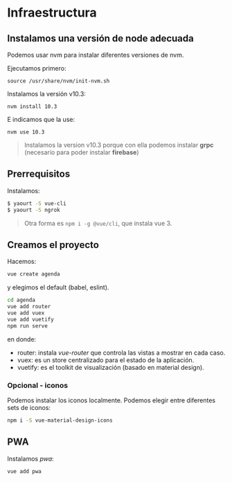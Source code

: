 # Infraestructura
## Instalamos una versión de node adecuada
Podemos usar nvm para instalar diferentes versiones de nvm.

Ejecutamos primero:

```
source /usr/share/nvm/init-nvm.sh
```

Instalamos la versión v10.3:

```
nvm install 10.3
```

E indicamos que la use:

```
nvm use 10.3
```

> Instalamos la version v10.3 porque con ella podemos instalar **grpc** (necesario para poder instalar **firebase**)


## Prerrequisitos
Instalamos:

```bash
$ yaourt -S vue-cli
$ yaourt -S ngrok
```
> Otra forma es `npm i -g @vue/cli`, que instala vue 3.


## Creamos el proyecto
Hacemos:

```bash
vue create agenda
```
y elegimos el default (babel, eslint).

```bash
cd agenda
vue add router
vue add vuex
vue add vuetify
npm run serve
```

en donde:

- router: instala *vue-router* que controla las vistas a mostrar en cada caso.
- vuex: es un store centralizado para el estado de la aplicación.
- vuetify: es el toolkit de visualización (basado en material design).

### Opcional - iconos
Podemos instalar los iconos localmente. Podemos elegir entre diferentes sets de iconos:

```bash
npm i -S vue-material-design-icons
```

## PWA
Instalamos *pwa*:

```bash
vue add pwa
```
